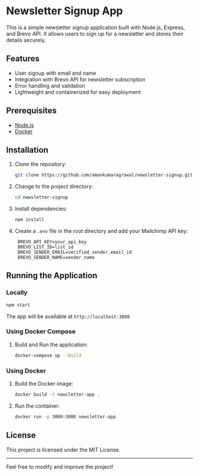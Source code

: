 # Newsletter Signup App

This is a simple newsletter signup application built with Node.js, Express, and Brevo API. It allows users to sign up for a newsletter and stores their details securely.

## Features

- User signup with email and name
- Integration with Brevo API for newsletter subscription
- Error handling and validation
- Lightweight and containerized for easy deployment

## Prerequisites

- [Node.js](https://nodejs.org/)
- [Docker](https://www.docker.com/)

## Installation

1. Clone the repository:
   ```sh
   git clone https://github.com/amankumaragrawal/newsletter-signup.git
   ```

2. Change to the project directory:
   ```sh
   cd newsletter-signup
   ```

3. Install dependencies:
   ```sh
   npm install
   ```

4. Create a `.env` file in the root directory and add your Mailchimp API key:
   ```env
    BREVO_API_KEY=your_api_key
    BREVO_LIST_ID=list_id
    BREVO_SENDER_EMAIL=verified_sender_email_id
    BREVO_SENDER_NAME=sender_name
   ```

## Running the Application

### Locally
```sh
npm start
```
The app will be available at `http://localhost:3000`

### Using Docker Compose
1. Build and Run the application:
   ```sh
   docker-compose up --build
   ```

### Using Docker
1. Build the Docker image:
   ```sh
   docker build -t newsletter-app .
   ```
2. Run the container:
   ```sh
   docker run -p 3000:3000 newsletter-app
   ```


## License

This project is licensed under the MIT License.

---
Feel free to modify and improve the project!



